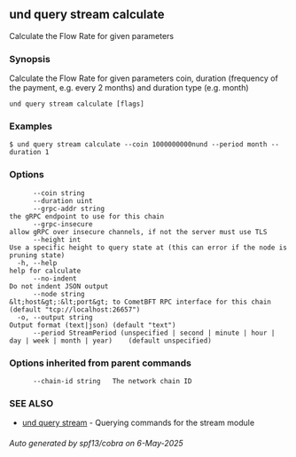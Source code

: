 ## und query stream calculate

Calculate the Flow Rate for given parameters

### Synopsis

Calculate the Flow Rate for given parameters coin, duration (frequency of the payment, e.g. every 2 months) and duration type (e.g. month)

```
und query stream calculate [flags]
```

### Examples

```
$ und query stream calculate --coin 1000000000nund --period month --duration 1
```

### Options

```
      --coin string                                                                              
      --duration uint                                                                            
      --grpc-addr string                                                                         the gRPC endpoint to use for this chain
      --grpc-insecure                                                                            allow gRPC over insecure channels, if not the server must use TLS
      --height int                                                                               Use a specific height to query state at (this can error if the node is pruning state)
  -h, --help                                                                                     help for calculate
      --no-indent                                                                                Do not indent JSON output
      --node string                                                                              &lt;host&gt;:&lt;port&gt; to CometBFT RPC interface for this chain (default "tcp://localhost:26657")
  -o, --output string                                                                            Output format (text|json) (default "text")
      --period StreamPeriod (unspecified | second | minute | hour | day | week | month | year)    (default unspecified)
```

### Options inherited from parent commands

```
      --chain-id string   The network chain ID
```

### SEE ALSO

* [und query stream](und_query_stream.md)	 - Querying commands for the stream module

###### Auto generated by spf13/cobra on 6-May-2025
